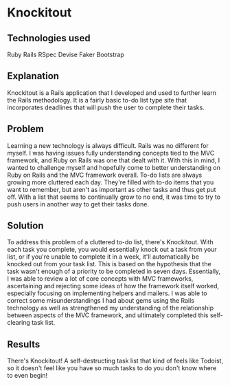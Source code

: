 
# Knockitout


## Technologies used
Ruby
Rails
RSpec
Devise
Faker
Bootstrap

## Explanation
Knockitout is a Rails application that I developed and used to further learn the Rails methodology. It is a fairly basic to-do list type site that incorporates deadlines that will push the user to complete their tasks.

## Problem
Learning a new technology is always difficult. Rails was no different for myself. I was having issues fully understanding concepts tied to the MVC framework, and Ruby on Rails was one that dealt with it. With this in mind, I wanted to challenge myself and hopefully come to better understanding on Ruby on Rails and the MVC framework overall. To-do lists are always growing more cluttered each day. They're filled with to-do items that you want to remember, but aren't as important as other tasks and thus get put off. With a list that seems to continually grow to no end, it was time to try to push users in another way to get their tasks done.

## Solution
To address this problem of a cluttered to-do list, there's Knockitout. With each task you complete, you would essentially knock out a task from your list, or if you're unable to complete it in a week, it'll automatically be knocked out from your task list. This is based on the hypothesis that the task wasn't enough of a priority to be completed in seven days.
Essentially, I was able to review a lot of core concepts with MVC frameworks, ascertaining and rejecting some ideas of how the framework itself worked, especially focusing on implementing helpers and mailers. I was able to correct some misunderstandings I had about gems using the Rails technology as well as strengthened my understanding of the relationship between aspects of the MVC framework, and ultimately completed this self-clearing task list.

## Results
There's Knockitout! A self-destructing task list that kind of feels like Todoist, so it doesn't feel like you have so much tasks to do you don't know where to even begin!
